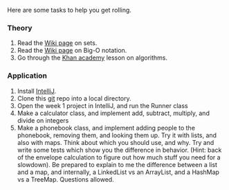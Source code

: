 Here are some tasks to help you get rolling.

### Theory
1. Read the [Wiki page](https://en.wikipedia.org/wiki/Set_(mathematics)) on sets.
2. Read the [Wiki page](https://en.wikipedia.org/wiki/Big_O_notation) on Big-O notation.
2. Go through the [Khan academy](https://www.khanacademy.org/computing/computer-science/algorithms) lesson on algorithms. 

### Application

1. Install [IntelliJ](https://www.jetbrains.com/idea/).
2. Clone this [git](https://git-scm.com/) repo into a local directory.
3. Open the week 1 project in IntelliJ, and run the Runner class
4. Make a calculator class, and implement add, subtract, multiply, and divide on integers
5. Make a phonebook class, and implement adding people to the phonebook, removing them, and looking them up. Try it with lists, and also with maps. Think about which you should use, and why. Try and write some tests which show you the difference in behavior. (Hint: back of the envelope calculation to figure out how much stuff you need for a slowdown). Be prepared to explain to me the difference between a list and a map, and internally, a LinkedList vs an ArrayList, and a HashMap vs a TreeMap. Questions allowed.
